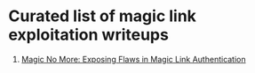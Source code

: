 # Curated list of magic link exploitation writeups

1. [Magic No More: Exposing Flaws in Magic Link Authentication](https://medium.com/@elcapitano7x/magic-no-more-exposing-flaws-in-magic-link-authentication-7cede724382f)

